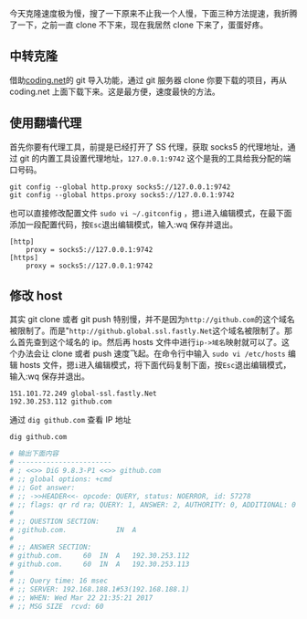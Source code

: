 今天克隆速度极为慢，搜了一下原来不止我一个人慢，下面三种方法提速，我折腾了一下，之前一直 clone 不下来，现在我居然 clone 下来了，蛋蛋好疼。

## 中转克隆

借助[coding.net](https://coding.net)的 git 导入功能，通过 git 服务器 clone 你要下载的项目，再从 coding.net 上面下载下来。这是最方便，速度最快的方法。

## 使用翻墙代理

首先你要有代理工具，前提是已经打开了 SS 代理，获取 socks5 的代理地址，通过 git 的内置工具设置代理地址，`127.0.0.1:9742` 这个是我的工具给我分配的端口号码。

```
git config --global http.proxy socks5://127.0.0.1:9742
git config --global https.proxy socks5://127.0.0.1:9742
```

也可以直接修改配置文件 `sudo vi ~/.gitconfig` ，摁`i`进入编辑模式，在最下面添加一段配置代码，按`Esc`退出编辑模式，输入:wq 保存并退出。

```
[http]
    proxy = socks5://127.0.0.1:9742
[https]
    proxy = socks5://127.0.0.1:9742
```

## 修改 host

其实 git clone 或者 git push 特别慢，并不是因为`http://github.com`的这个域名被限制了。而是"`http://github.global.ssl.fastly.Net`这个域名被限制了。那么首先查到这个域名的 ip。然后再 hosts 文件中进行`ip->域名`映射就可以了。这个办法会让 clone 或者 push 速度飞起。在命令行中输入 `sudo vi /etc/hosts` 编辑 hosts 文件，摁`i`进入编辑模式，将下面代码复制下面，按`Esc`退出编辑模式，输入:wq 保存并退出。

```
151.101.72.249 global-ssl.fastly.Net
192.30.253.112 github.com
```

通过 `dig github.com` 查看 IP 地址

```bash
dig github.com

# 输出下面内容
# -----------------------
# ; <<>> DiG 9.8.3-P1 <<>> github.com
# ;; global options: +cmd
# ;; Got answer:
# ;; ->>HEADER<<- opcode: QUERY, status: NOERROR, id: 57278
# ;; flags: qr rd ra; QUERY: 1, ANSWER: 2, AUTHORITY: 0, ADDITIONAL: 0
#
# ;; QUESTION SECTION:
# ;github.com.            IN  A
#
# ;; ANSWER SECTION:
# github.com.     60  IN  A   192.30.253.112
# github.com.     60  IN  A   192.30.253.113
#
# ;; Query time: 16 msec
# ;; SERVER: 192.168.188.1#53(192.168.188.1)
# ;; WHEN: Wed Mar 22 21:35:21 2017
# ;; MSG SIZE  rcvd: 60
```
